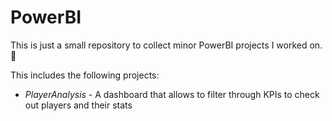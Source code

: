 # PowerBI

This is just a small repository to collect minor PowerBI projects I worked on. :information_desk_person:	<br>

This includes the following projects:

+  *PlayerAnalysis* - A dashboard that allows to filter through KPIs to check out players and their stats
